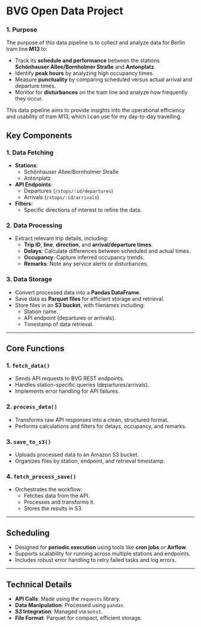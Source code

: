 # BVG Open Data Project

### **1. Purpose**
The purpose of this data pipeline is to collect and analyze data for Berlin tram line **M13** to:
- Track its **schedule and performance** between the stations **Schönhauser Allee/Bornholmer Straße** and **Antonplatz**.
- Identify **peak hours** by analyzing high occupancy times.
- Measure **punctuality** by comparing scheduled versus actual arrival and departure times.
- Monitor for **disturbances** on the tram line and analyze how frequently they occur.

This data pipeline aims to provide insights into the operational efficiency and usability of tram M13, which I can use for my day-to-day travelling.


## **Key Components**

### **1. Data Fetching**
- **Stations**:  
  - Schönhauser Allee/Bornholmer Straße  
  - Antonplatz
- **API Endpoints**:  
  - Departures (`/stops/:id/departures`)  
  - Arrivals (`/stops/:id/arrivals`)
- **Filters**:  
  - Specific directions of interest to refine the data.

### **2. Data Processing**
- Extract relevant trip details, including:  
  - **Trip ID**, **line**, **direction**, and **arrival/departure times**.  
  - **Delays**: Calculate differences between scheduled and actual times.  
  - **Occupancy**: Capture inferred occupancy trends.  
  - **Remarks**: Note any service alerts or disturbances.

### **3. Data Storage**
- Convert processed data into a **Pandas DataFrame**.  
- Save data as **Parquet files** for efficient storage and retrieval.  
- Store files in an **S3 bucket**, with filenames including:  
  - Station name.  
  - API endpoint (departures or arrivals).  
  - Timestamp of data retrieval.

---

## **Core Functions**

### **1. `fetch_data()`**
- Sends API requests to BVG REST endpoints.  
- Handles station-specific queries (departures/arrivals).  
- Implements error handling for API failures.

### **2. `process_data()`**
- Transforms raw API responses into a clean, structured format.  
- Performs calculations and filters for delays, occupancy, and remarks.

### **3. `save_to_s3()`**
- Uploads processed data to an Amazon S3 bucket.  
- Organizes files by station, endpoint, and retrieval timestamp.

### **4. `fetch_process_save()`**
- Orchestrates the workflow:  
  - Fetches data from the API.  
  - Processes and transforms it.  
  - Stores the results in S3.

---

## **Scheduling**
- Designed for **periodic execution** using tools like **cron jobs** or **Airflow**.  
- Supports scalability for running across multiple stations and endpoints.  
- Includes robust error handling to retry failed tasks and log errors.

---

## **Technical Details**
- **API Calls**: Made using the `requests` library.  
- **Data Manipulation**: Processed using `pandas`.  
- **S3 Integration**: Managed via `boto3`.  
- **File Format**: Parquet for compact, efficient storage.  
